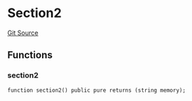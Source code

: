 # Section2
[Git Source](https://github.com/z0r0z/BaseSAFE/blob/02336b9dfbabe0fc92033ce69b4a16a2e55e44f8/src/Section2.sol)


## Functions
### section2


```solidity
function section2() public pure returns (string memory);
```

